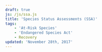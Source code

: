 ```yaml
---
draft: true
js: /js/ssa.js
title: 'Species Status Assessments (SSA)'
tags:
    - 'At-Risk Species'
    - 'Endangered Species Act'
    - Recovery
updated: 'November 28th, 2017'
---
```


<ul class="card-list"></ul>
